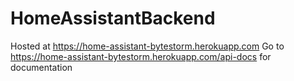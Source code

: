 # HomeAssistantBackend

Hosted at https://home-assistant-bytestorm.herokuapp.com
Go to https://home-assistant-bytestorm.herokuapp.com/api-docs for documentation 